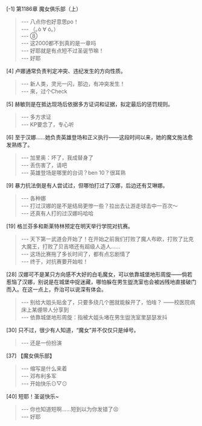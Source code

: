 
[-1] 第1186章 魔女俱乐部（上）
>--- 八点你也好意思po！<br>
>--- （｡ò ∀ ó｡）<br>
>--- ⑧<br>
>--- 这2000都不到真的是一章吗<br>
>--- 好耶就是有点短不过圣诞节嘛！<br>
>--- 好耶<br>

[4] 卢娜通常负责判定冲突、违纪发生的方向性质。
>--- 新人类，灵光一闪，那边，有冲突发生！<br>
>--- 來，过个Check<br>

[5] 赫敏则是在抵达现场后依据多方证词和证据，拟定最后的惩罚规则。
>--- 多方求证<br>
>--- KP要念了，专心听<br>

[6] 至于汉娜……她负责英雄登场和正义执行——这段时间以来，她的魔文施法愈发熟练了。
>--- 加里奥：坏了，我成替身了<br>
>--- 丢伤害了，请吧<br>
>--- 英雄登场是哪里的台词？ben 10？很耳熟<br>

[9] 暴力抗法倒是有人尝试过，但哪怕打过了汉娜，后边还有艾琳娜。
>--- 各种娜<br>
>--- 打过汉娜的是不是结局更惨一些？拉出去让游走球击中一百次～<br>
>--- 还真有人打的过汉娜吗哈哈<br>

[19] 格兰芬多和斯莱特林预定在明天举行学院对抗赛。
>--- 天下第一武道会开始了！在开始之前我们打败了魔人布欧，打败了比克大魔王，打败了贝吉塔还有超级人造人……<br>
>--- 这场比赛拖了多长时间了，都有点忘剧情了<br>
>--- 终于，对抗赛要开始啦！<br>

[28] 汉娜可不是某只方向感不大好的白毛魔女，可以依靠城堡地形周旋——倘若惹恼了汉娜，别说是在城堡中捉迷藏，哪怕躲在男生盥洗室也会被凶残地直接破门而入。在这一点上，乔治可以说深有体会。
>--- 别给大姐头贴金了，只要多绕几个圈就能躲开了，怕啥？
——校医院病床上某绷带人分享到<br>
>--- 依靠城堡地形周旋：指被大姐头堵在男生盥洗室里瑟瑟发抖<br>

[30] 只不过，很少有人知道，“魔女”并不仅仅只是绰号。
>--- 还是一份扮演<br>

[37] 【魔女俱乐部】
>--- 缩写是什么来着<br>
>--- 邓布利多军<br>
>--- 开始快乐⊙▽⊙<br>

[40] 短耶！圣诞快乐~
>--- 你也知道短啊……短到以为你发错了😣<br>
>--- 好耶<br>
